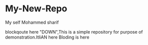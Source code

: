 # My-New-Repo
My self Mohammed sharif


blockqoute here "DOWN",This is a simple repository for purpose of demonstration.ItliAN here Bloding is here
